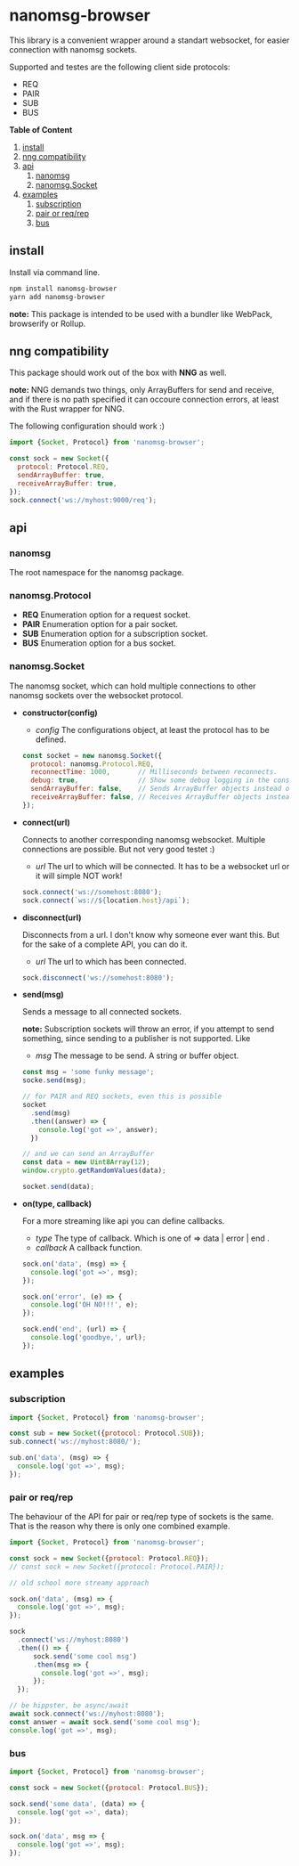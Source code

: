 # nanomsg-browser

This library is a convenient wrapper around a standart websocket, for
easier connection with nanomsg sockets.

Supported and testes are the following client side protocols:

+ REQ
+ PAIR
+ SUB
+ BUS

**Table of Content**

1. [install](#install)
2. [nng compatibility](#nng-compatibility)
3. [api](#api)
    1. [nanomsg](#nanomsg)
    2. [nanomsg.Socket](#nanomsgsocket)
4. [examples](#examples)
    1. [subscription](#subscription)
    2. [pair or req/rep](#pair-or-reqrep)
    3. [bus](#bus)

## install

Install via command line.

```sh
npm install nanomsg-browser
yarn add nanomsg-browser
```
**note:** This package is intended to be used with a bundler like WebPack, browserify or Rollup.

## nng compatibility

This package should work out of the box with **NNG** as well.

**note:** NNG demands two things, only ArrayBuffers for send and receive, and if there is no path specified it can occoure connection errors, at least with the Rust wrapper for NNG.

The following configuration should work :)
```js
import {Socket, Protocol} from 'nanomsg-browser';

const sock = new Socket({
  protocol: Protocol.REQ,
  sendArrayBuffer: true,
  receiveArrayBuffer: true,
});
sock.connect('ws://myhost:9000/req');
```

## api

### nanomsg

The root namespace for the nanomsg package.

### nanomsg.Protocol

+ **REQ** Enumeration option for a request socket.
+ **PAIR** Enumeration option for a pair socket.
+ **SUB** Enumeration option for a subscription socket.
+ **BUS** Enumeration option for a bus socket.

### nanomsg.Socket

The nanomsg socket, which can hold multiple connections to other
nanomsg sockets over the websocket protocol.

+ **constructor(config)**
  + *config* The configurations object, at least the protocol has to be defined.

  ```js
  const socket = new nanomsg.Socket({
    protocol: nanomsg.Protocol.REQ,
    reconnectTime: 1000,       // Milliseconds between reconnects.
    debug: true,               // Show some debug logging in the console.
    sendArrayBuffer: false,    // Sends ArrayBuffer objects instead of strings. Default is `false`.
    receiveArrayBuffer: false, // Receives ArrayBuffer objects instead of strings. Default is `false`.
  });
  ```
+ **connect(url)**

  Connects to another corresponding nanomsg websocket.
  Multiple connections are possible. But not very good testet :)
  + *url* The url to which will be connected. It has to be a    websocket url or it will simple NOT work!

  ```js
  sock.connect('ws://somehost:8080');
  sock.connect(`ws://${location.host}/api`);
  ```
+ **disconnect(url)**

  Disconnects from a url. I don't know why someone ever want this. But for the sake of a complete API, you can do it.

  + *url* The url to which has been connected.

  ```js
  sock.disconnect('ws://somehost:8080');
  ```

+ **send(msg)**

  Sends a message to all connected sockets.

  **note:** Subscription sockets will throw an error, if you attempt to send something,
    since sending to a publisher is not supported. Like

  + *msg* The message to be send. A string or buffer object.

  ```js
  const msg = 'some funky message';
  socke.send(msg);

  // for PAIR and REQ sockets, even this is possible
  socket
    .send(msg)
    .then((answer) => {
      console.log('got =>', answer);
    })

  // and we can send an ArrayBuffer
  const data = new Uint8Array(12);
  window.crypto.getRandomValues(data);

  socket.send(data);
  ```

+ **on(type, callback)**

  For a more streaming like api you can define callbacks.

  + *type* The type of callback. Which is one of => data | error | end .
  + *callback* A callback function.

  ```js
  sock.on('data', (msg) => {
    console.log('got =>', msg);
  });

  sock.on('error', (e) => {
    console.log('OH NO!!!', e);
  });

  sock.end('end', (url) => {
    console.log('goodbye,', url);
  });
  ```

## examples

### subscription

  ```js
  import {Socket, Protocol} from 'nanomsg-browser';

  const sub = new Socket({protocol: Protocol.SUB});
  sub.connect('ws://myhost:8080/');

  sub.on('data', (msg) => {
    console.log('got =>', msg);
  });
  ```

### pair or req/rep

  The behaviour of the API for pair or req/rep type of sockets
  is the same. That is the reason why there is only one combined example.

  ```js
  import {Socket, Protocol} from 'nanomsg-browser';

  const sock = new Socket({protocol: Protocol.REQ});
  // const sock = new Socket({protocol: Protocol.PAIR});

  // old school more streamy approach

  sock.on('data', (msg) => {
    console.log('got =>', msg);
  });

  sock
    .connect('ws://myhost:8080')
    .then(() => {
        sock.send('some cool msg')
        .then(msg => {
          console.log('got =>', msg);
        });
    });

  // be hippster, be async/await
  await sock.connect('ws://myhost:8080');
  const answer = await sock.send('some cool msg');
  console.log('got =>', msg);
  ```

### bus

  ```js
  import {Socket, Protocol} from 'nanomsg-browser';

  const sock = new Socket({protocol: Protocol.BUS});

  sock.send('some data', (data) => {
    console.log('got =>', data);
  });

  sock.on('data', msg => {
    console.log('got =>', msg);
  });
  ```
